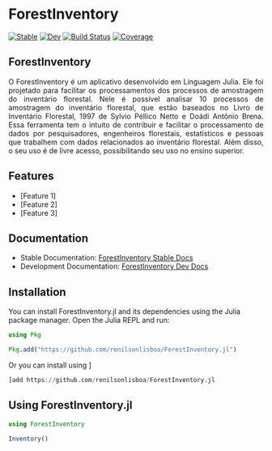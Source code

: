 # ForestInventory

[![Stable](https://img.shields.io/badge/docs-stable-blue.svg)](https://renilsonlisboa.github.io/ForestInventory.jl/stable/)
[![Dev](https://img.shields.io/badge/docs-dev-blue.svg)](https://renilsonlisboa.github.io/ForestInventory.jl/dev/)
[![Build Status](https://github.com/renilsonlisboa/ForestInventory.jl/actions/workflows/CI.yml/badge.svg?branch=main)](https://github.com/renilsonlisboa/ForestInventory.jl/actions/workflows/CI.yml?query=branch%3Amain)
[![Coverage](https://codecov.io/gh/renilsonlisboa/ForestInventory.jl/branch/main/graph/badge.svg)](https://codecov.io/gh/renilsonlisboa/ForestInventory.jl)

## ForestInventory

<p style="text-align: justify;">
O ForestInventory é um aplicativo desenvolvido em Linguagem Julia. Ele foi projetado para facilitar os processamentos dos processos de amostragem do inventário florestal. Nele é possível analisar 10 processos de amostragem do inventário florestal, que estão baseados no Livro de Inventário Florestal, 1997 de Sylvio Péllico Netto e Doádi Antônio Brena. Essa ferramenta tem o intuito de contribuir e facilitar o processamento de dados por pesquisadores, engenheiros florestais, estatísticos e pessoas que trabalhem com dados relacionados ao inventário florestal. Além disso, o seu uso é de livre acesso, possibilitando seu uso no ensino superior.
</p>

## Features

- [Feature 1]
- [Feature 2]
- [Feature 3]

## Documentation

- Stable Documentation: [ForestInventory Stable Docs](https://renilsonlisboa.github.io/ForestInventory.jl/stable/)
- Development Documentation: [ForestInventory Dev Docs](https://renilsonlisboa.github.io/ForestInventory.jl/dev/)

## Installation

You can install ForestInventory.jl and its dependencies using the Julia package manager. Open the Julia REPL and run:

```julia
using Pkg

Pkg.add("https://github.com/renilsonlisboa/ForestInventory.jl")
```

Or you can install using ]

```julia
]add https://github.com/renilsonlisboa/ForestInventory.jl
```

## Using ForestInventory.jl

```julia
using ForestInventory

Inventory()
```